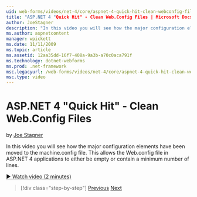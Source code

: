 ```yaml
---
uid: web-forms/videos/net-4/core/aspnet-4-quick-hit-clean-webconfig-files
title: "ASP.NET 4 "Quick Hit" - Clean Web.Config Files | Microsoft Docs"
author: JoeStagner
description: "In this video you will see how the major configuration elements have been moved to the machine.config file. This allows the Web.config file in ASP.NET 4 appl..."
ms.author: aspnetcontent
manager: wpickett
ms.date: 11/11/2009
ms.topic: article
ms.assetid: 12aa35dd-16f7-408a-9a3b-a70c0aca791f
ms.technology: dotnet-webforms
ms.prod: .net-framework
msc.legacyurl: /web-forms/videos/net-4/core/aspnet-4-quick-hit-clean-webconfig-files
msc.type: video
---
```

ASP.NET 4 "Quick Hit" - Clean Web.Config Files
====================
by [Joe Stagner](https://github.com/JoeStagner)

In this video you will see how the major configuration elements have been moved to the machine.config file. This allows the Web.config file in ASP.NET 4 applications to either be empty or contain a minimum number of lines.

[&#9654; Watch video (2 minutes)](https://channel9.msdn.com/Blogs/ASP-NET-Site-Videos/aspnet-4-quick-hit-clean-webconfig-files)

>[!div class="step-by-step"]
[Previous](aspnet-4-quick-hit-auto-start.md)
[Next](aspnet-4-quick-hit-predictable-client-ids.md)